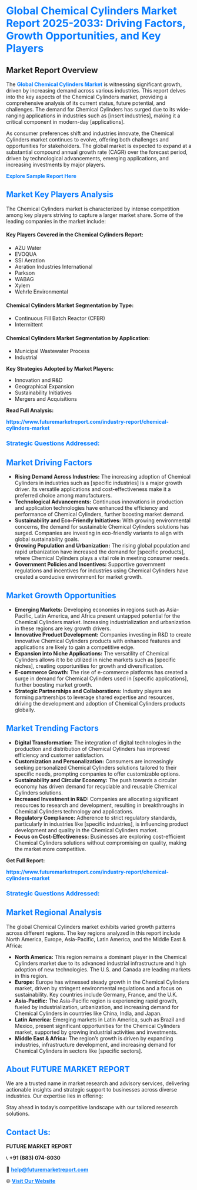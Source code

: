 <h1 style="color: #007BFF;">Global Chemical Cylinders Market Report 2025-2033: Driving Factors, Growth Opportunities, and Key Players</h1>

<section id="overview">
<h2>Market Report Overview</h2>
<p>The <a href="https://www.futuremarketreport.com/industry-report/chemical-cylinders-market" style="color: #007BFF; text-decoration: none;"><strong>Global Chemical Cylinders Market</strong></a> is witnessing significant growth, driven by increasing demand across various industries. This report delves into the key aspects of the Chemical Cylinders market, providing a comprehensive analysis of its current status, future potential, and challenges. The demand for Chemical Cylinders has surged due to its wide-ranging applications in industries such as [insert industries], making it a critical component in modern-day [applications].</p>
<p>As consumer preferences shift and industries innovate, the Chemical Cylinders market continues to evolve, offering both challenges and opportunities for stakeholders. The global market is expected to expand at a substantial compound annual growth rate (CAGR) over the forecast period, driven by technological advancements, emerging applications, and increasing investments by major players.</p>
</section>

<section id="overview">
<p><a href="https://www.futuremarketreport.com/request-sample/reportId=34940" style="color: #007BFF; text-decoration: none;"><strong>Explore Sample Report Here</strong></a></p>
</section>

<section id="key-players">
<h2 style="color: #007BFF;">Market Key Players Analysis</h2>
<p>The Chemical Cylinders market is characterized by intense competition among key players striving to capture a larger market share. Some of the leading companies in the market include:</p>
<h4>Key Players Covered in the Chemical Cylinders Report:</h4>
<ul><li>AZU Water</li><li>EVOQUA</li><li>SSI Aeration</li><li>Aeration Industries International</li><li>Parkson</li><li>WABAG</li><li>Xylem</li><li>Wehrle Environmental</li></ul>
<h4>Chemical Cylinders Market Segmentation by Type:</h4>
<ul><li>Continuous Fill Batch Reactor (CFBR)</li><li>Intermittent</li></ul>

<h4>Chemical Cylinders Market Segmentation by Application:</h4>
<ul><li>Municipal Wastewater Process</li><li>Industrial</li></ul>
<p><strong>Key Strategies Adopted by Market Players:</strong></p>
<ul>
<li>Innovation and R&D</li>
<li>Geographical Expansion</li>
<li>Sustainability Initiatives</li>
<li>Mergers and Acquisitions</li>
</ul>
</section>

<section>
<p><strong>Read Full Analysis: </strong></p><a href="https://www.futuremarketreport.com/industry-report/chemical-cylinders-market" style="color: #007BFF; text-decoration: none;"><strong>https://www.futuremarketreport.com/industry-report/chemical-cylinders-market</strong></a>
<h3 style="color: #007BFF;">Strategic Questions Addressed:</h3>
</section>

<section id="driving-factors">
<h2 style="color: #007BFF;">Market Driving Factors</h2>
<ul>
<li><strong>Rising Demand Across Industries:</strong> The increasing adoption of Chemical Cylinders in industries such as [specific industries] is a major growth driver. Its versatile applications and cost-effectiveness make it a preferred choice among manufacturers.</li>
<li><strong>Technological Advancements:</strong> Continuous innovations in production and application technologies have enhanced the efficiency and performance of Chemical Cylinders, further boosting market demand.</li>
<li><strong>Sustainability and Eco-Friendly Initiatives:</strong> With growing environmental concerns, the demand for sustainable Chemical Cylinders solutions has surged. Companies are investing in eco-friendly variants to align with global sustainability goals.</li>
<li><strong>Growing Population and Urbanization:</strong> The rising global population and rapid urbanization have increased the demand for [specific products], where Chemical Cylinders plays a vital role in meeting consumer needs.</li>
<li><strong>Government Policies and Incentives:</strong> Supportive government regulations and incentives for industries using Chemical Cylinders have created a conducive environment for market growth.</li>
</ul>
</section>

<section id="growth-opportunities">
<h2 style="color: #007BFF;">Market Growth Opportunities</h2>
<ul>
<li><strong>Emerging Markets:</strong> Developing economies in regions such as Asia-Pacific, Latin America, and Africa present untapped potential for the Chemical Cylinders market. Increasing industrialization and urbanization in these regions are key growth drivers.</li>
<li><strong>Innovative Product Development:</strong> Companies investing in R&D to create innovative Chemical Cylinders products with enhanced features and applications are likely to gain a competitive edge.</li>
<li><strong>Expansion into Niche Applications:</strong> The versatility of Chemical Cylinders allows it to be utilized in niche markets such as [specific niches], creating opportunities for growth and diversification.</li>
<li><strong>E-commerce Growth:</strong> The rise of e-commerce platforms has created a surge in demand for Chemical Cylinders used in [specific applications], further boosting market growth.</li>
<li><strong>Strategic Partnerships and Collaborations:</strong> Industry players are forming partnerships to leverage shared expertise and resources, driving the development and adoption of Chemical Cylinders products globally.</li>
</ul>
</section>

<section id="trending-factors">
<h2 style="color: #007BFF;">Market Trending Factors</h2>
<ul>
<li><strong>Digital Transformation:</strong> The integration of digital technologies in the production and distribution of Chemical Cylinders has improved efficiency and customer satisfaction.</li>
<li><strong>Customization and Personalization:</strong> Consumers are increasingly seeking personalized Chemical Cylinders solutions tailored to their specific needs, prompting companies to offer customizable options.</li>
<li><strong>Sustainability and Circular Economy:</strong> The push towards a circular economy has driven demand for recyclable and reusable Chemical Cylinders solutions.</li>
<li><strong>Increased Investment in R&D:</strong> Companies are allocating significant resources to research and development, resulting in breakthroughs in Chemical Cylinders technology and applications.</li>
<li><strong>Regulatory Compliance:</strong> Adherence to strict regulatory standards, particularly in industries like [specific industries], is influencing product development and quality in the Chemical Cylinders market.</li>
<li><strong>Focus on Cost-Effectiveness:</strong> Businesses are exploring cost-efficient Chemical Cylinders solutions without compromising on quality, making the market more competitive.</li>
</ul>
</section>

<section>
<p><strong>Get Full Report: </strong></p><a href="https://www.futuremarketreport.com/industry-report/chemical-cylinders-market" style="color: #007BFF; text-decoration: none;"><strong>https://www.futuremarketreport.com/industry-report/chemical-cylinders-market</strong></a>
<h3 style="color: #007BFF;">Strategic Questions Addressed:</h3>
</section>


<section id="regional-analysis">
<h2 style="color: #007BFF;">Market Regional Analysis</h2>
<p>The global Chemical Cylinders market exhibits varied growth patterns across different regions. The key regions analyzed in this report include North America, Europe, Asia-Pacific, Latin America, and the Middle East & Africa:</p>
<ul>
<li><strong>North America:</strong> This region remains a dominant player in the Chemical Cylinders market due to its advanced industrial infrastructure and high adoption of new technologies. The U.S. and Canada are leading markets in this region.</li>
<li><strong>Europe:</strong> Europe has witnessed steady growth in the Chemical Cylinders market, driven by stringent environmental regulations and a focus on sustainability. Key countries include Germany, France, and the U.K.</li>
<li><strong>Asia-Pacific:</strong> The Asia-Pacific region is experiencing rapid growth, fueled by industrialization, urbanization, and increasing demand for Chemical Cylinders in countries like China, India, and Japan.</li>
<li><strong>Latin America:</strong> Emerging markets in Latin America, such as Brazil and Mexico, present significant opportunities for the Chemical Cylinders market, supported by growing industrial activities and investments.</li>
<li><strong>Middle East & Africa:</strong> The region’s growth is driven by expanding industries, infrastructure development, and increasing demand for Chemical Cylinders in sectors like [specific sectors].</li>
</ul>
</section>

<footer>
<h2 style="color: #007BFF;">About FUTURE MARKET REPORT</h2>
<p>We are a trusted name in market research and advisory services, delivering actionable insights and strategic support to businesses across diverse industries. Our expertise lies in offering:</p>

<p>Stay ahead in today’s competitive landscape with our tailored research solutions.</p>

<h2 style="color: #007BFF;">Contact Us:</h2>
<p><strong>FUTURE MARKET REPORT</strong></p>
<p>📞 <strong>+91 (883) 074-8030</strong></p>
<p>📧 <strong><a href="mailto:help@futuremarketreport.com" style="color: #007BFF;">help@futuremarketreport.com</a></strong></p>
<p>🌐 <strong><a href="https://www.futuremarketreport.com/" style="color: #007BFF;">Visit Our Website</a></strong></p>
</footer>